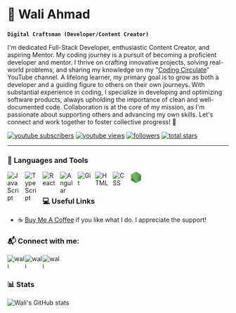 # 👋 Wali Ahmad

**`Digital Craftsman (Developer/Content Creator)`**

I'm dedicated Full-Stack Developer, enthusiastic Content Creator, and aspiring Mentor. My coding journey is a pursuit of becoming a proficient developer and mentor. I thrive on crafting innovative projects, solving real-world problems, and sharing my knowledge on my "[Coding Circulate][youtube]" YouTube channel. A lifelong learner, my primary goal is to grow as both a developer and a guiding figure to others on their own journeys. With substantial experience in coding, I specialize in developing and optimizing software products, always upholding the importance of clean and well-documented code. Collaboration is at the core of my mission, as I'm passionate about supporting others and advancing my own skills. Let's connect and work together to foster collective progress! 🌟

   <p align="left">
      <a href="https://www.youtube.com/@codingcirculate?sub_confirmation=1">
         <img alt="youtube subscribers" title="Subscribe to my YouTube channel" src="https://custom-icon-badges.demolab.com/youtube/channel/subscribers/UCTWWpQZK0xa2x0EnBJfGyCQ?color=%23E05D44&label=SUBSCRIBE&logo=video&logoColor=white&style=for-the-badge&labelColor=CE4630"/></a> 
      <a href="https://www.youtube.com/@codingcirculate">
         <img alt="youtube views" title="YouTube views" src="https://custom-icon-badges.demolab.com/youtube/channel/views/UCTWWpQZK0xa2x0EnBJfGyCQ?color=%23E1AD0E&logo=eye&logoColor=white&style=for-the-badge&labelColor=C79600"/></a> 
      <a href="https://github.com/walifile?tab=followers">
         <img alt="followers" title="Follow me on Github" src="https://custom-icon-badges.demolab.com/github/followers/walifile?color=236ad3&labelColor=1155ba&style=for-the-badge&logo=person-add&label=Follow&logoColor=white"/></a>
      <a href="https://github.com/walifile?tab=repositories&sort=stargazers">
         <img alt="total stars" title="Total stars on GitHub" src="https://custom-icon-badges.demolab.com/github/stars/walifile?color=55960c&style=for-the-badge&labelColor=488207&logo=star"/></a>
   </p>

---

### 🧰 Languages and Tools

<img align="left" alt="JavaScript" width="30px" style="padding-right:10px;" src="https://cdn.jsdelivr.net/gh/devicons/devicon/icons/javascript/javascript-plain.svg" />
<img align="left" alt="TypeScript" width="30px" style="padding-right:10px;" src="https://cdn.jsdelivr.net/gh/devicons/devicon/icons/typescript/typescript-plain.svg" />
<img align="left" alt="React" width="30px" style="padding-right:10px;" src="https://cdn.jsdelivr.net/gh/devicons/devicon/icons/react/react-original.svg" />
<img align="left" alt="Angular" width="30px" style="padding-right:10px;" src="https://cdn.jsdelivr.net/gh/devicons/devicon/icons/angularjs/angularjs-plain.svg" />
<img align="left" alt="Git" width="30px" style="padding-right:10px;" src="https://cdn.jsdelivr.net/gh/devicons/devicon/icons/git/git-original.svg" />
<img align="left" alt="HTML" width="30px" style="padding-right:10px;" src="https://cdn.jsdelivr.net/gh/devicons/devicon/icons/html5/html5-plain.svg" />
<img align="left" alt="CSS" width="30px" style="padding-right:10px;" src="https://cdn.jsdelivr.net/gh/devicons/devicon/icons/css3/css3-plain.svg" />
<img align="left" target="_blank" alt="NodeJS" width="26px" src="https://raw.githubusercontent.com/github/explore/80688e429a7d4ef2fca1e82350fe8e3517d3494d/topics/nodejs/nodejs.png" />
<br />

#

### 💻 Useful Links
- ☕ [Buy Me A Coffee](https://www.buymeacoffee.com/waliahmad9) if you like what I do. I appreciate the support! 



### 📬 Connect with me:
[<img align="left" src="https://raw.githubusercontent.com/rahuldkjain/github-profile-readme-generator/master/src/images/icons/Social/youtube.svg" alt="wali ahmad | Youtube" height="30" width="40" />][youtube]
[<img align="left" src="https://raw.githubusercontent.com/rahuldkjain/github-profile-readme-generator/master/src/images/icons/Social/twitter.svg" alt="wali ahmad | Twitter" height="30" width="40" />][twitter]
[<img align="left" src="https://raw.githubusercontent.com/rahuldkjain/github-profile-readme-generator/master/src/images/icons/Social/instagram.svg" alt="wali ahmad | Instagram" height="30" width="40" />][instagram]

<br/>


#

### 📊 Stats

![Wali's GitHub stats](https://github-readme-stats.vercel.app/api?username=walifile&show_icons=true&theme=gruvbox)

<!-- ![GitHub Streak](https://streak-stats.demolab.com?user=walifile&theme=gruvbox&border_radius=4.5)  -->
<br />
<br />

[twitter]: https://twitter.com/__waliahmad
[youtube]: https://www.youtube.com/@codingcirculate
[instagram]: https://www.instagram.com/waliahmad.1/
